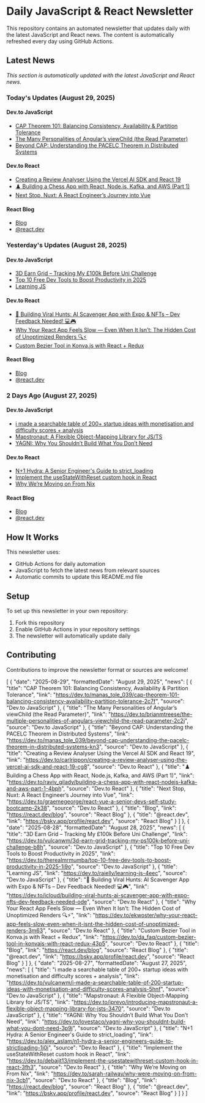 # Daily JavaScript & React Newsletter

This repository contains an automated newsletter that updates daily with the latest JavaScript and React news. The content is automatically refreshed every day using GitHub Actions.

## Latest News

*This section is automatically updated with the latest JavaScript and React news.*

### Today's Updates (August 29, 2025)

#### Dev.to JavaScript

- [CAP Theorem 101: Balancing Consistency, Availability & Partition Tolerance](https://dev.to/manas_tole_039/cap-theorem-101-balancing-consistency-availability-partition-tolerance-2c7f)
- [The Many Personalities of Angular’s viewChild (the Read Parameter)](https://dev.to/brianmtreese/the-multiple-personalities-of-angulars-viewchild-the-read-parameter-2c2j)
- [Beyond CAP: Understanding the PACELC Theorem in Distributed Systems](https://dev.to/manas_tole_039/beyond-cap-understanding-the-pacelc-theorem-in-distributed-systems-kn3)

#### Dev.to React

- [Creating a Review Analyser Using the Vercel AI SDK and React 19](https://dev.to/carlrippon/creating-a-review-analyser-using-the-vercel-ai-sdk-and-react-19-cg8)
- [♟️ Building a Chess App with React, Node.js, Kafka, and AWS (Part 1)](https://dev.to/raviv_gilady/building-a-chess-app-with-react-nodejs-kafka-and-aws-part-1-4bph)
- [Next Stop, Nuxt: A React Engineer’s Journey into Vue](https://dev.to/graemegeorge/react-vue-a-senior-devs-self-study-bootcamp-2k38)

#### React Blog

- [Blog](https://react.dev/blog)
- [@react.dev](https://bsky.app/profile/react.dev)

### Yesterday's Updates (August 28, 2025)

#### Dev.to JavaScript

- [3D Earn Grid – Tracking My £100k Before Uni Challenge](https://dev.to/vulcanwm/3d-earn-grid-tracking-my-ps100k-before-uni-challenge-b8h)
- [Top 10 Free Dev Tools to Boost Productivity in 2025](https://dev.to/therealmrmumba/top-10-free-dev-tools-to-boost-productivity-in-2025-1i9o)
- [Learning JS](https://dev.to/raielly/learning-js-4eec)

#### Dev.to React

- [🚀 Building Viral Hunts: AI Scavenger App with Expo & NFTs – Dev Feedback Needed! 💻🎮](https://dev.to/jcloud/building-viral-hunts-ai-scavenger-app-with-expo-nfts-dev-feedback-needed-ode)
- [Why Your React App Feels Slow — Even When It Isn’t: The Hidden Cost of Unoptimized Renders 🔍⚡️](https://dev.to/ekwoster/why-your-react-app-feels-slow-even-when-it-isnt-the-hidden-cost-of-unoptimized-renders-3m63)
- [Custom Bezier Tool in Konva.js with React + Redux](https://dev.to/da_faq/custom-bezier-tool-in-konvajs-with-react-redux-43p5)

#### React Blog

- [Blog](https://react.dev/blog)
- [@react.dev](https://bsky.app/profile/react.dev)

### 2 Days Ago (August 27, 2025)

#### Dev.to JavaScript

- [i made a searchable table of 200+ startup ideas with monetisation and difficulty scores + analysis](https://dev.to/vulcanwm/i-made-a-searchable-table-of-200-startup-ideas-with-monetisation-and-difficulty-scores-analysis-5hnf)
- [Mapstronaut: A Flexible Object-Mapping Library for JS/TS](https://dev.to/jprevo/introducing-mapstronaut-a-flexible-object-mapping-library-for-jsts-3470)
- [YAGNI: Why You Shouldn’t Build What You Don’t Need](https://dev.to/lovestaco/yagni-why-you-shouldnt-build-what-you-dont-need-3p9j)

#### Dev.to React

- [N+1 Hydra: A Senior Engineer's Guide to strict_loading](https://dev.to/alex_aslam/n1-hydra-a-senior-engineers-guide-to-strictloading-1j0i)
- [Implement the useStateWithReset custom hook in React](https://dev.to/debajit13/implement-the-usestatewithreset-custom-hook-in-react-3fh3)
- [Why We’re Moving on From Nix](https://dev.to/sarah-railway/why-were-moving-on-from-nix-3cb1)

#### React Blog

- [Blog](https://react.dev/blog)
- [@react.dev](https://bsky.app/profile/react.dev)

## How It Works

This newsletter uses:
- GitHub Actions for daily automation
- JavaScript to fetch the latest news from relevant sources
- Automatic commits to update this README.md file

## Setup

To set up this newsletter in your own repository:

1. Fork this repository
2. Enable GitHub Actions in your repository settings
3. The newsletter will automatically update daily

## Contributing

Contributions to improve the newsletter format or sources are welcome!

<!-- NEWS_DATA_START -->
[
  {
    "date": "2025-08-29",
    "formattedDate": "August 29, 2025",
    "news": [
      {
        "title": "CAP Theorem 101: Balancing Consistency, Availability & Partition Tolerance",
        "link": "https://dev.to/manas_tole_039/cap-theorem-101-balancing-consistency-availability-partition-tolerance-2c7f",
        "source": "Dev.to JavaScript"
      },
      {
        "title": "The Many Personalities of Angular’s viewChild (the Read Parameter)",
        "link": "https://dev.to/brianmtreese/the-multiple-personalities-of-angulars-viewchild-the-read-parameter-2c2j",
        "source": "Dev.to JavaScript"
      },
      {
        "title": "Beyond CAP: Understanding the PACELC Theorem in Distributed Systems",
        "link": "https://dev.to/manas_tole_039/beyond-cap-understanding-the-pacelc-theorem-in-distributed-systems-kn3",
        "source": "Dev.to JavaScript"
      },
      {
        "title": "Creating a Review Analyser Using the Vercel AI SDK and React 19",
        "link": "https://dev.to/carlrippon/creating-a-review-analyser-using-the-vercel-ai-sdk-and-react-19-cg8",
        "source": "Dev.to React"
      },
      {
        "title": "♟️ Building a Chess App with React, Node.js, Kafka, and AWS (Part 1)",
        "link": "https://dev.to/raviv_gilady/building-a-chess-app-with-react-nodejs-kafka-and-aws-part-1-4bph",
        "source": "Dev.to React"
      },
      {
        "title": "Next Stop, Nuxt: A React Engineer’s Journey into Vue",
        "link": "https://dev.to/graemegeorge/react-vue-a-senior-devs-self-study-bootcamp-2k38",
        "source": "Dev.to React"
      },
      {
        "title": "Blog",
        "link": "https://react.dev/blog",
        "source": "React Blog"
      },
      {
        "title": "@react.dev",
        "link": "https://bsky.app/profile/react.dev",
        "source": "React Blog"
      }
    ]
  },
  {
    "date": "2025-08-28",
    "formattedDate": "August 28, 2025",
    "news": [
      {
        "title": "3D Earn Grid – Tracking My £100k Before Uni Challenge",
        "link": "https://dev.to/vulcanwm/3d-earn-grid-tracking-my-ps100k-before-uni-challenge-b8h",
        "source": "Dev.to JavaScript"
      },
      {
        "title": "Top 10 Free Dev Tools to Boost Productivity in 2025",
        "link": "https://dev.to/therealmrmumba/top-10-free-dev-tools-to-boost-productivity-in-2025-1i9o",
        "source": "Dev.to JavaScript"
      },
      {
        "title": "Learning JS",
        "link": "https://dev.to/raielly/learning-js-4eec",
        "source": "Dev.to JavaScript"
      },
      {
        "title": "🚀 Building Viral Hunts: AI Scavenger App with Expo & NFTs – Dev Feedback Needed! 💻🎮",
        "link": "https://dev.to/jcloud/building-viral-hunts-ai-scavenger-app-with-expo-nfts-dev-feedback-needed-ode",
        "source": "Dev.to React"
      },
      {
        "title": "Why Your React App Feels Slow — Even When It Isn’t: The Hidden Cost of Unoptimized Renders 🔍⚡️",
        "link": "https://dev.to/ekwoster/why-your-react-app-feels-slow-even-when-it-isnt-the-hidden-cost-of-unoptimized-renders-3m63",
        "source": "Dev.to React"
      },
      {
        "title": "Custom Bezier Tool in Konva.js with React + Redux",
        "link": "https://dev.to/da_faq/custom-bezier-tool-in-konvajs-with-react-redux-43p5",
        "source": "Dev.to React"
      },
      {
        "title": "Blog",
        "link": "https://react.dev/blog",
        "source": "React Blog"
      },
      {
        "title": "@react.dev",
        "link": "https://bsky.app/profile/react.dev",
        "source": "React Blog"
      }
    ]
  },
  {
    "date": "2025-08-27",
    "formattedDate": "August 27, 2025",
    "news": [
      {
        "title": "i made a searchable table of 200+ startup ideas with monetisation and difficulty scores + analysis",
        "link": "https://dev.to/vulcanwm/i-made-a-searchable-table-of-200-startup-ideas-with-monetisation-and-difficulty-scores-analysis-5hnf",
        "source": "Dev.to JavaScript"
      },
      {
        "title": "Mapstronaut: A Flexible Object-Mapping Library for JS/TS",
        "link": "https://dev.to/jprevo/introducing-mapstronaut-a-flexible-object-mapping-library-for-jsts-3470",
        "source": "Dev.to JavaScript"
      },
      {
        "title": "YAGNI: Why You Shouldn’t Build What You Don’t Need",
        "link": "https://dev.to/lovestaco/yagni-why-you-shouldnt-build-what-you-dont-need-3p9j",
        "source": "Dev.to JavaScript"
      },
      {
        "title": "N+1 Hydra: A Senior Engineer's Guide to strict_loading",
        "link": "https://dev.to/alex_aslam/n1-hydra-a-senior-engineers-guide-to-strictloading-1j0i",
        "source": "Dev.to React"
      },
      {
        "title": "Implement the useStateWithReset custom hook in React",
        "link": "https://dev.to/debajit13/implement-the-usestatewithreset-custom-hook-in-react-3fh3",
        "source": "Dev.to React"
      },
      {
        "title": "Why We’re Moving on From Nix",
        "link": "https://dev.to/sarah-railway/why-were-moving-on-from-nix-3cb1",
        "source": "Dev.to React"
      },
      {
        "title": "Blog",
        "link": "https://react.dev/blog",
        "source": "React Blog"
      },
      {
        "title": "@react.dev",
        "link": "https://bsky.app/profile/react.dev",
        "source": "React Blog"
      }
    ]
  }
]
<!-- NEWS_DATA_END -->
